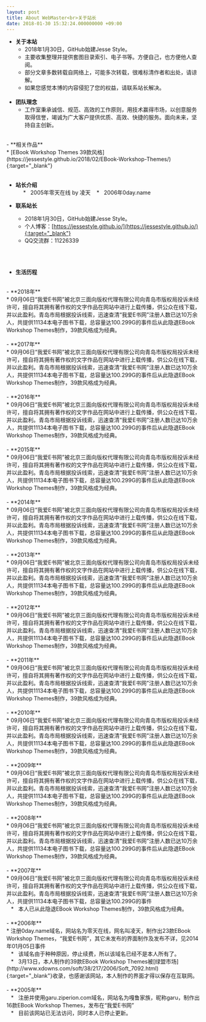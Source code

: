 ```yaml
---
layout: post
title: About WebMaster<br>关于站长
date: 2018-01-30 15:32:24.000000000 +09:00
---
```

- **关于本站**<br>
    *   2018年1月30日，GitHub始建Jesse Style。<br>
    *   主要收集整理并提供套图目录索引、电子书等。方便自己，也方便他人查阅。<br>
    *   部分文章多数转载自网络上，可能多次转载，很难标清作者和出处，请谅解。<br>
    *   如果您感觉本博的内容侵犯了您的权益，请联系站长解决。<br>
    <br>
- **团队理念**<br>
    *   工作室秉承诚信、规范、高效的工作原则，用技术赢得市场，以创意服务取得信誉，竭诚为广大客户提供优质、高效、快捷的服务。面向未来，坚持自主创新。<br>
<br>
- **相关作品**<br>
    *   [EBook Workshop Themes 39款风格](https://jessestyle.github.io/2018/02/EBook-Workshop-Themes/){:target="_blank"}<br> 
    <br>
    
- **站长介绍**<br>   
    *   2005年零天在线 by 凌天
    *   2006年0day.name<br>
   
- **联系站长**<br>
    *   2018年1月30日，GitHub始建Jesse Style。<br>
    *   个人博客：[https://jessestyle.github.io/](https://jessestyle.github.io/){:target="_blank"}<br>
    *   QQ交流群：11226339
  <br>
<br>

- **生活历程**<br>
<br>
- **2018年**<br>
    *   09月06日“我爱E书网”被北京三面向版权代理有限公司向青岛市版权局投诉未经许可，擅自将其拥有著作权的文字作品在网站中进行上载传播，供公众在线下载，并以此盈利。青岛市局根据投诉线索，迅速查清“我爱E书网”注册人数已达10万余人，共提供11134本电子图书下载，总容量达100.299G的事件后从此隐退EBook Workshop Themes制作，39款风格成为经典。<br>
<br>
- **2017年**<br>
    *   09月06日“我爱E书网”被北京三面向版权代理有限公司向青岛市版权局投诉未经许可，擅自将其拥有著作权的文字作品在网站中进行上载传播，供公众在线下载，并以此盈利。青岛市局根据投诉线索，迅速查清“我爱E书网”注册人数已达10万余人，共提供11134本电子图书下载，总容量达100.299G的事件后从此隐退EBook Workshop Themes制作，39款风格成为经典。<br>
<br>
- **2016年**<br>
    *   09月06日“我爱E书网”被北京三面向版权代理有限公司向青岛市版权局投诉未经许可，擅自将其拥有著作权的文字作品在网站中进行上载传播，供公众在线下载，并以此盈利。青岛市局根据投诉线索，迅速查清“我爱E书网”注册人数已达10万余人，共提供11134本电子图书下载，总容量达100.299G的事件后从此隐退EBook Workshop Themes制作，39款风格成为经典。<br>
<br>
- **2015年**<br>
    *   09月06日“我爱E书网”被北京三面向版权代理有限公司向青岛市版权局投诉未经许可，擅自将其拥有著作权的文字作品在网站中进行上载传播，供公众在线下载，并以此盈利。青岛市局根据投诉线索，迅速查清“我爱E书网”注册人数已达10万余人，共提供11134本电子图书下载，总容量达100.299G的事件后从此隐退EBook Workshop Themes制作，39款风格成为经典。<br>
<br>
- **2014年**<br>
    *   09月06日“我爱E书网”被北京三面向版权代理有限公司向青岛市版权局投诉未经许可，擅自将其拥有著作权的文字作品在网站中进行上载传播，供公众在线下载，并以此盈利。青岛市局根据投诉线索，迅速查清“我爱E书网”注册人数已达10万余人，共提供11134本电子图书下载，总容量达100.299G的事件后从此隐退EBook Workshop Themes制作，39款风格成为经典。<br>
<br>
- **2013年**<br>
    *   09月06日“我爱E书网”被北京三面向版权代理有限公司向青岛市版权局投诉未经许可，擅自将其拥有著作权的文字作品在网站中进行上载传播，供公众在线下载，并以此盈利。青岛市局根据投诉线索，迅速查清“我爱E书网”注册人数已达10万余人，共提供11134本电子图书下载，总容量达100.299G的事件后从此隐退EBook Workshop Themes制作，39款风格成为经典。<br>
<br>
- **2012年**<br>
    *   09月06日“我爱E书网”被北京三面向版权代理有限公司向青岛市版权局投诉未经许可，擅自将其拥有著作权的文字作品在网站中进行上载传播，供公众在线下载，并以此盈利。青岛市局根据投诉线索，迅速查清“我爱E书网”注册人数已达10万余人，共提供11134本电子图书下载，总容量达100.299G的事件后从此隐退EBook Workshop Themes制作，39款风格成为经典。<br>
<br>
- **2011年**<br>
    *   09月06日“我爱E书网”被北京三面向版权代理有限公司向青岛市版权局投诉未经许可，擅自将其拥有著作权的文字作品在网站中进行上载传播，供公众在线下载，并以此盈利。青岛市局根据投诉线索，迅速查清“我爱E书网”注册人数已达10万余人，共提供11134本电子图书下载，总容量达100.299G的事件后从此隐退EBook Workshop Themes制作，39款风格成为经典。<br>
<br>
- **2010年**<br>
    *   09月06日“我爱E书网”被北京三面向版权代理有限公司向青岛市版权局投诉未经许可，擅自将其拥有著作权的文字作品在网站中进行上载传播，供公众在线下载，并以此盈利。青岛市局根据投诉线索，迅速查清“我爱E书网”注册人数已达10万余人，共提供11134本电子图书下载，总容量达100.299G的事件后从此隐退EBook Workshop Themes制作，39款风格成为经典。<br>
<br>
- **2009年**<br>
    *   09月06日“我爱E书网”被北京三面向版权代理有限公司向青岛市版权局投诉未经许可，擅自将其拥有著作权的文字作品在网站中进行上载传播，供公众在线下载，并以此盈利。青岛市局根据投诉线索，迅速查清“我爱E书网”注册人数已达10万余人，共提供11134本电子图书下载，总容量达100.299G的事件后从此隐退EBook Workshop Themes制作，39款风格成为经典。<br>
<br>
- **2008年**<br>
    *   09月06日“我爱E书网”被北京三面向版权代理有限公司向青岛市版权局投诉未经许可，擅自将其拥有著作权的文字作品在网站中进行上载传播，供公众在线下载，并以此盈利。青岛市局根据投诉线索，迅速查清“我爱E书网”注册人数已达10万余人，共提供11134本电子图书下载，总容量达100.299G的事件后从此隐退EBook Workshop Themes制作，39款风格成为经典。<br>
<br>
- **2007年**<br>
    *   09月06日“我爱E书网”被北京三面向版权代理有限公司向青岛市版权局投诉未经许可，擅自将其拥有著作权的文字作品在网站中进行上载传播，供公众在线下载，并以此盈利。青岛市局根据投诉线索，迅速查清“我爱E书网”注册人数已达10万余人，共提供11134本电子图书下载，总容量达100.299G的事件<br>
    *   本人已从此隐退EBook Workshop Themes制作，39款风格成为经典。<br>
<br>    
- **2006年**<br>
    *   注册0day.name域名，网站名为零天在线，网名叫凌天，制作出23款EBook Workshop Themes，“我爱E书网”，其它未发布的界面制作及发布不详，见2014年01月05日事件<br>
    *   该域名由于种种原因，停止续费，所以该域名已经不是本人所有了。<br>
    *   3月13日，本人制作的39款EBook Workshop Themes被[绿盟市场](http://www.xdowns.com/soft/38/217/2006/Soft_7092.html){:target="_blank"}收录，也感谢该网站，本人制作的界面才得以保存在互联网。<br>
<br>    
- **2005年**<br>
    *   注册并使用garu.ziperion.com域名，网站名为嘎鲁家族，昵称garu，制作出16款EBook Workshop Themes，发布在“我爱E书网”<br>
    *   目前该网站已无法访问，同时本人已停止更新。<br>
